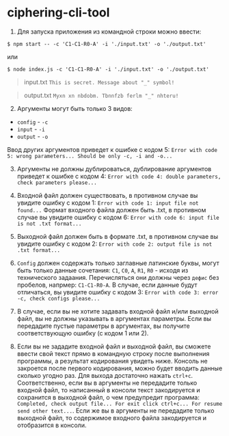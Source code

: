 # ciphering-cli-tool

1. Для запуска приложения из командной строки можно ввести:

```
$ npm start -- -c 'C1-C1-R0-A' -i './input.txt' -o './output.txt'
```
или
```
$ node index.js -c 'C1-C1-R0-A' -i './input.txt' -o './output.txt'
```

> input.txt
> `This is secret. Message about "_" symbol!`

> output.txt
> `Myxn xn nbdobm. Tbnnfzb ferlm "_" nhteru!`

2. Аргументы могут быть только 3 видов:
- `config` - `-c`
- `input` - `-i`
- `output` - `-o`

Ввод других аргументов приведет к ошибке с кодом 5:
`Error with code 5: wrong parameters... Should be only -c, -i and -o...`

3. Аргументы не должны дублироваться, дублирование аргументов приведет к ошибке с кодом 4:
`Error with code 4: double parameters, check parameters please...`

4. Входной файл должен существовать, в противном случае вы увидите ошибку с кодом 1:
`Error with code 1: input file not found...`
Формат входного файла должен быть .txt, в противном случае вы увидите ошибку с кодом 6:
`Error with code 6: input file is not .txt format...`

5. Выходной файл должен быть в формате .txt, в противном случае вы увидите ошибку с кодом 2:
`Error with code 2: output file is not .txt format...`

6. `Config` должен содержать только заглавные латинские буквы, могут быть только данные сочетания:
`C1`, `C0`, `A`, `R1`, `R0` - исходя из технического задаания. Перечисляться они должны через `дефис` без пробелов, напрмер: `C1-C1-R0-A`. В случае, если данные будут отличаться, вы увидите ошибку с кодом 3:
`Error with code 3: error -c, check configs please...`

7. В случае, если вы не хотите задавать входной файл и/или выходной файл, вы не должны указывать в аргументах параметры. Если вы передадите пустые параметры в аргументах, вы получите соответствующую ошибку (с кодом 1 или 2).

8. Если вы не зададите входной файл и выходной файл, вы сможете ввести свой текст прямо в командную строку после выполнения программы, а результат кодирования увидеть ниже. Консоль не закроется после первого кодирования, можно будет вводить данные сколько угодно раз. Для выхода достаточно нажать `ctrl+c`. Соответственно, если вы в аргументы не передадите только входной файл, то написанный в консоли текст закодируется и сохранится в выходной файл, о чем предупредит программа: `Completed, check output file... For exit click ctrl+c... For resume send other text...`. Если же вы в аргументы не передадите только выходной файл, то содержимое входного файла закодируется и отобразится в консоли.